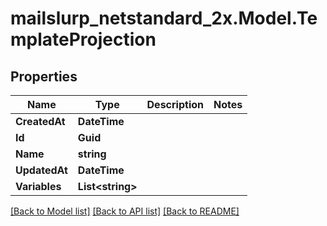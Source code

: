 # mailslurp_netstandard_2x.Model.TemplateProjection

## Properties

Name | Type | Description | Notes
------------ | ------------- | ------------- | -------------
**CreatedAt** | **DateTime** |  | 
**Id** | **Guid** |  | 
**Name** | **string** |  | 
**UpdatedAt** | **DateTime** |  | 
**Variables** | **List&lt;string&gt;** |  | 

[[Back to Model list]](../README#documentation-for-models) [[Back to API list]](../README#documentation-for-api-endpoints) [[Back to README]](../README)

